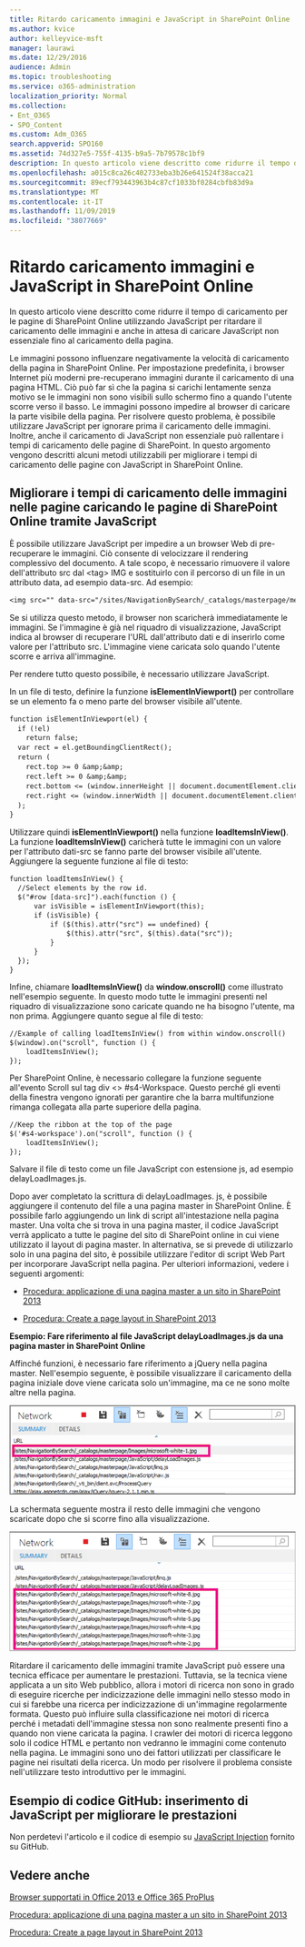 ```yaml
---
title: Ritardo caricamento immagini e JavaScript in SharePoint Online
ms.author: kvice
author: kelleyvice-msft
manager: laurawi
ms.date: 12/29/2016
audience: Admin
ms.topic: troubleshooting
ms.service: o365-administration
localization_priority: Normal
ms.collection:
- Ent_O365
- SPO_Content
ms.custom: Adm_O365
search.appverid: SPO160
ms.assetid: 74d327e5-755f-4135-b9a5-7b79578c1bf9
description: In questo articolo viene descritto come ridurre il tempo di caricamento per le pagine di SharePoint Online utilizzando JavaScript per ritardare il caricamento delle immagini e anche in attesa di caricare JavaScript non essenziale fino al caricamento della pagina.
ms.openlocfilehash: a015c8ca26c402733eba3b26e641524f38acca21
ms.sourcegitcommit: 89ecf793443963b4c87cf1033bf0284cbfb83d9a
ms.translationtype: MT
ms.contentlocale: it-IT
ms.lasthandoff: 11/09/2019
ms.locfileid: "38077669"
---
```

# <a name="delay-loading-images-and-javascript-in-sharepoint-online"></a>Ritardo caricamento immagini e JavaScript in SharePoint Online

In questo articolo viene descritto come ridurre il tempo di caricamento per le pagine di SharePoint Online utilizzando JavaScript per ritardare il caricamento delle immagini e anche in attesa di caricare JavaScript non essenziale fino al caricamento della pagina.
  
Le immagini possono influenzare negativamente la velocità di caricamento della pagina in SharePoint Online. Per impostazione predefinita, i browser Internet più moderni pre-recuperano immagini durante il caricamento di una pagina HTML. Ciò può far sì che la pagina si carichi lentamente senza motivo se le immagini non sono visibili sullo schermo fino a quando l'utente scorre verso il basso. Le immagini possono impedire al browser di caricare la parte visibile della pagina. Per risolvere questo problema, è possibile utilizzare JavaScript per ignorare prima il caricamento delle immagini. Inoltre, anche il caricamento di JavaScript non essenziale può rallentare i tempi di caricamento delle pagine di SharePoint. In questo argomento vengono descritti alcuni metodi utilizzabili per migliorare i tempi di caricamento delle pagine con JavaScript in SharePoint Online.
  
## <a name="improve-page-load-times-by-delaying-image-loading-in-sharepoint-online-pages-by-using-javascript"></a>Migliorare i tempi di caricamento delle immagini nelle pagine caricando le pagine di SharePoint Online tramite JavaScript

È possibile utilizzare JavaScript per impedire a un browser Web di pre-recuperare le immagini. Ciò consente di velocizzare il rendering complessivo del documento. A tale scopo, è necessario rimuovere il valore dell'attributo src dal \<tag\> IMG e sostituirlo con il percorso di un file in un attributo data, ad esempio data-src. Ad esempio:
  
```txt
<img src="" data-src="/sites/NavigationBySearch/_catalogs/masterpage/media/microsoft-white-8.jpg" />
```

Se si utilizza questo metodo, il browser non scaricherà immediatamente le immagini. Se l'immagine è già nel riquadro di visualizzazione, JavaScript indica al browser di recuperare l'URL dall'attributo dati e di inserirlo come valore per l'attributo src. L'immagine viene caricata solo quando l'utente scorre e arriva all'immagine.
  
Per rendere tutto questo possibile, è necessario utilizzare JavaScript.
  
In un file di testo, definire la funzione **isElementInViewport()** per controllare se un elemento fa o meno parte del browser visibile all'utente. 
  
```txt
function isElementInViewport(el) {
  if (!el)
    return false;
  var rect = el.getBoundingClientRect();
  return (
    rect.top >= 0 &amp;&amp;
    rect.left >= 0 &amp;&amp;
    rect.bottom <= (window.innerHeight || document.documentElement.clientHeight) &amp;&amp;
    rect.right <= (window.innerWidth || document.documentElement.clientWidth) 
  );
}
```

Utilizzare quindi **isElementInViewport()** nella funzione **loadItemsInView()**. La funzione **loadItemsInView()** caricherà tutte le immagini con un valore per l'attributo dati-src se fanno parte del browser visibile all'utente. Aggiungere la seguente funzione al file di testo: 
  
```
function loadItemsInView() {
  //Select elements by the row id.
  $("#row [data-src]").each(function () {
      var isVisible = isElementInViewport(this);
      if (isVisible) {
          if ($(this).attr("src") == undefined) {
              $(this).attr("src", $(this).data("src"));
          }
      }
  });
}
```

Infine, chiamare **loadItemsInView()** da **window.onscroll()** come illustrato nell'esempio seguente. In questo modo tutte le immagini presenti nel riquadro di visualizzazione sono caricate quando ne ha bisogno l'utente, ma non prima. Aggiungere quanto segue al file di testo: 
  
```
//Example of calling loadItemsInView() from within window.onscroll()
$(window).on("scroll", function () {
    loadItemsInView();
});

```

Per SharePoint Online, è necessario collegare la funzione seguente all'evento Scroll sul tag div \<\> #s4-Workspace. Questo perché gli eventi della finestra vengono ignorati per garantire che la barra multifunzione rimanga collegata alla parte superiore della pagina.
  
```
//Keep the ribbon at the top of the page
$('#s4-workspace').on("scroll", function () {
    loadItemsInView();
});
```

Salvare il file di testo come un file JavaScript con estensione js, ad esempio delayLoadImages.js.
  
Dopo aver completato la scrittura di delayLoadImages. js, è possibile aggiungere il contenuto del file a una pagina master in SharePoint Online. È possibile farlo aggiungendo un link di script all'intestazione nella pagina master. Una volta che si trova in una pagina master, il codice JavaScript verrà applicato a tutte le pagine del sito di SharePoint online in cui viene utilizzato il layout di pagina master. In alternativa, se si prevede di utilizzarlo solo in una pagina del sito, è possibile utilizzare l'editor di script Web Part per incorporare JavaScript nella pagina. Per ulteriori informazioni, vedere i seguenti argomenti:
  
- [Procedura: applicazione di una pagina master a un sito in SharePoint 2013](https://go.microsoft.com/fwlink/p/?LinkId=525627)
    
- [Procedura: Create a page layout in SharePoint 2013](https://go.microsoft.com/fwlink/p/?LinkId=525628)
    
 **Esempio: Fare riferimento al file JavaScript delayLoadImages.js da una pagina master in SharePoint Online**
  
Affinché funzioni, è necessario fare riferimento a jQuery nella pagina master. Nell'esempio seguente, è possibile visualizzare il caricamento della pagina iniziale dove viene caricata solo un'immagine, ma ce ne sono molte altre nella pagina.
  
![Schermata che mostra un'immagine caricata nella pagina](media/3d177ddb-67e5-43a7-b327-c9f9566ca937.png)
  
La schermata seguente mostra il resto delle immagini che vengono scaricate dopo che si scorre fino alla visualizzazione.
  
![Schermata che mostra varie immagini caricate nella pagina](media/95eb2b14-f6a1-4eac-a5cb-96097e49514c.png)
  
Ritardare il caricamento delle immagini tramite JavaScript può essere una tecnica efficace per aumentare le prestazioni. Tuttavia, se la tecnica viene applicata a un sito Web pubblico, allora i motori di ricerca non sono in grado di eseguire ricerche per indicizzazione delle immagini nello stesso modo in cui si farebbe una ricerca per indicizzazione di un'immagine regolarmente formata. Questo può influire sulla classificazione nei motori di ricerca perché i metadati dell'immagine stessa non sono realmente presenti fino a quando non viene caricata la pagina. I crawler dei motori di ricerca leggono solo il codice HTML e pertanto non vedranno le immagini come contenuto nella pagina. Le immagini sono uno dei fattori utilizzati per classificare le pagine nei risultati della ricerca. Un modo per risolvere il problema consiste nell'utilizzare testo introduttivo per le immagini.
  
## <a name="github-code-sample-injecting-javascript-to-improve-performance"></a>Esempio di codice GitHub: inserimento di JavaScript per migliorare le prestazioni

Non perdetevi l'articolo e il codice di esempio su [JavaScript Injection](https://go.microsoft.com/fwlink/p/?LinkId=524759) fornito su GitHub. 
  
## <a name="see-also"></a>Vedere anche

[Browser supportati in Office 2013 e Office 365 ProPlus](https://support.office.com/article/57342811-0dc4-4316-b773-20082ced8a82)
  
[Procedura: applicazione di una pagina master a un sito in SharePoint 2013](https://go.microsoft.com/fwlink/p/?LinkId=525627)
  
[Procedura: Create a page layout in SharePoint 2013](https://go.microsoft.com/fwlink/p/?LinkId=525628)

